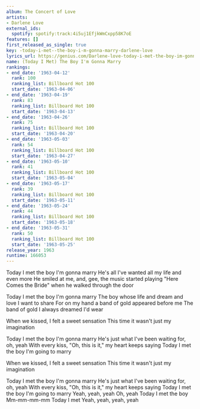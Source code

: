 ```yaml
---
album: The Concert of Love
artists:
- Darlene Love
external_ids:
  spotify: spotify:track:4i5uj1EfjkWmCxpp58K7oE
features: []
first_released_as_single: true
key: -today-i-met--the-boy-i-m-gonna-marry-darlene-love
lyrics_url: https://genius.com/Darlene-love-today-i-met-the-boy-im-gonna-marry-lyrics
name: (Today I Met) The Boy I'm Gonna Marry
rankings:
- end_date: '1963-04-12'
  rank: 100
  ranking_list: Billboard Hot 100
  start_date: '1963-04-06'
- end_date: '1963-04-19'
  rank: 83
  ranking_list: Billboard Hot 100
  start_date: '1963-04-13'
- end_date: '1963-04-26'
  rank: 75
  ranking_list: Billboard Hot 100
  start_date: '1963-04-20'
- end_date: '1963-05-03'
  rank: 54
  ranking_list: Billboard Hot 100
  start_date: '1963-04-27'
- end_date: '1963-05-10'
  rank: 41
  ranking_list: Billboard Hot 100
  start_date: '1963-05-04'
- end_date: '1963-05-17'
  rank: 39
  ranking_list: Billboard Hot 100
  start_date: '1963-05-11'
- end_date: '1963-05-24'
  rank: 44
  ranking_list: Billboard Hot 100
  start_date: '1963-05-18'
- end_date: '1963-05-31'
  rank: 50
  ranking_list: Billboard Hot 100
  start_date: '1963-05-25'
release_year: 1963
runtime: 166053
---
```

Today I met the boy I'm gonna marry
He's all I've wanted all my life and even more
He smiled at me, and, gee, the music started playing
"Here Comes the Bride" when he walked through the door

Today I met the boy I'm gonna marry
The boy whose life and dream and love I want to share
For on my hand a band of gold appeared before me
The band of gold I always dreamed I'd wear

When we kissed, I felt a sweet sensation
This time it wasn't just my imagination

Today I met the boy I'm gonna marry
He's just what I've been waiting for, oh, yeah
With every kiss, "Oh, this is it," my heart keeps saying
Today I met the boy I'm going to marry

When we kissed, I felt a sweet sensation
This time it wasn't just my imagination

Today I met the boy I'm gonna marry
He's just what I've been waiting for, oh, yeah
With every kiss, "Oh, this is it," my heart keeps saying
Today I met the boy I'm going to marry
Yeah, yeah, yeah
Oh, yeah
Today I met the boy
Mm-mm-mm-mm
Today I met
Yeah, yeah, yeah, yeah
